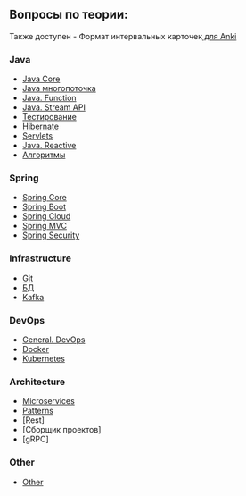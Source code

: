 ## Вопросы по теории:

Также доступен - Формат интервальных карточек[ для Anki](https://ankiweb.net/shared/info/983009660?cb=1747307307338)
### Java

- [Java Core](Java/core/QA_Java_Core_Junior.md)
- [Java многопоточка](Java/core/QA_Java_Multithreading.md)
- [Java. Function](Java/core/QA_Java_Function.md)
- [Java. Stream API](Java/core/QA_Java_Stream_API.md)
- [Тестирование](Java/QA_Testing.md)
- [Hibernate](Java/QA_Hibernate)
- [Servlets](Java/QA_Servlets.md)
- [Java. Reactive](Java/core/QA_Java_Reactive.md)
- [Алгоритмы](Java/QA_Algorithms.md)
### Spring

- [Spring Core](Spring/QA_Spring_Core.md)
- [Spring Boot](Spring/QA_Spring_Boot.md)
- [Spring Cloud](Spring/QA_Spring_Cloud.md)
- [Spring MVC](Spring/QA_Spring_MVC.md)
- [Spring Security](Spring/QA_Spring_Security.md)
### Infrastructure

- [Git](Infrastructure/QA_Git.md)
- [БД](Infrastructure/QA_DB.md)
- [Kafka](Infrastructure/QA_Kafka.md)
### DevOps

- [General. DevOps](DevOps/QA_DevOps.md)
- [Docker](DevOps/QA_Docker.md)
- [Kubernetes](DevOps/QA_Kubernetes.md)
### Architecture

- [Microservices](Architecture/QA_Microservices.md)
- [Patterns](Architecture/QA_Patterns.md)
- [Rest]
- [Сборщик проектов]
- [gRPC]

### Other

- [Other](Infrastructure/QA_Other.md)